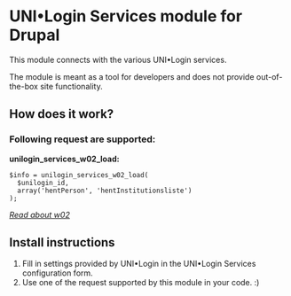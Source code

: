 UNI•Login Services module for Drupal
===========================

This module connects with the various UNI•Login services.

The module is meant as a tool for developers and does not provide
out-of-the-box site functionality.

How does it work?
-----------------
 
### Following request are supported:

**unilogin_services_w02_load:**

    $info = unilogin_services_w02_load(
      $unilogin_id,
      array('hentPerson', 'hentInstitutionsliste')
    );

*[Read about w02](http://www.uni-c.dk/produkter/infrastruktur/uni-login/infotjenestenswebservice_ws02.pdf)*


Install instructions
--------------------

1.  Fill in settings provided by UNI•Login in the UNI•Login Services configuration form.
2.  Use one of the request supported by this module in your code. :)
